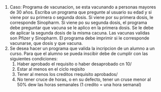 1. Caso: Programa de vacunacion, se esta vacunando a personas mayores de 30 años.
Escriba un programa que pregunte al usuario su edad y si viene por su primera o segunda dosis. Si viene por su primera dosis, le corresponde Sinopharm.
Si viene po su segunda dosis, el programa debe preguntar que vacuna se le aplico en la primera dosis. Se le debe de aplicar la segunda dosis de la misma cacuna.
Las vacunas validas son Pfizer y Sinopharm.
El programa debe imprimir si le corresponde vacunarse, que dosis y que vacuna.
2. Se desea hacer un programa que valida la incripcion de un alumno a un curso. Para que el alumno se pueda inscibir debe de cumplir con las siguientes condiciones:
    1. Haber aprobado el requisito o haber desaprobado cn 10/
    2. Estar al menos en el ciclo reqisito
    3. Tener al menos los creditos rrequisito aprobados/
    4. No tener cruce de horas, o en su defecto, tener un cruse menor al 50% dew las horas semanales (1 credito = una hora semanal)
